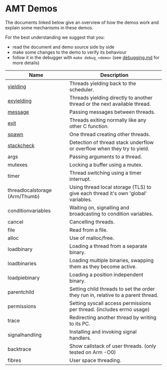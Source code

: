 # AMT Demos

The documents linked below give an overview of how the demos work and explain some mechanisms in these demos.

For the best understanding we suggest that you:
* read the document and demo source side by side
* make some changes to the demo to verify its behaviour
* follow it in the debugger with `make debug_<demo>` (see [debugging.md](debugging.md) for more details)

| Name                                        | Description                                                                       |
| ------------------------------------------- | --------------------------------------------------------------------------------- |
| [yielding](../demos/yielding/README.md)     | Threads yielding back to the scheduler.                                           |
| [exyielding](../demos/exyielding/README.md) | Threads yielding directly to another thread or the next available thread.         |
| [message](../demos/message/README.md)       | Passing messages between threads.                                                 |
| [exit](../demos/exit/README.md)             | Threads exiting normally like any other C function.                               |
| [spawn](../demos/spawn/README.md)           | One thread creating other threads.                                                |
| [stackcheck](../demos/stackcheck/README.md) | Detection of thread stack underflow or overflow when they try to yield.           |
| args                                        | Passing arguments to a thread.                                                    |
| mutexes                                     | Locking a buffer using a mutex.                                                   |
| timer                                       | Thread switching using a timer interrupt.                                         |
| threadlocalstorage (Arm/Thumb)              | Using thread local storage (TLS) to give each thread it's own 'global' variables. |
| conditionvariables                          | Waiting on, signalling and broadcasting to condition variables.                   |
| cancel                                      | Cancelling threads.                                                               |
| file                                        | Read from a file.                                                                 |
| alloc                                       | Use of malloc/free.                                                               |
| loadbinary                                  | Loading a thread from a separate binary.                                          |
| loadbinaries                                | Loading multiple binaries, swapping them as they become active.                   |
| loadpiebinary                               | Loading a position independent binary.                                            |
| parentchild                                 | Setting child threads to set the order they run in, relative to a parent thread.  |
| permissions                                 | Setting syscall access permissions per thread. (includes errno usage)             |
| trace                                       | Redirecting another thread by writing to its PC.                                  |
| signalhandling                              | Installing and invoking signal handlers.                                          |
| backtrace                                   | Show callstack of user threads. (only tested on Arm -O0)                          |
| fibres                                      | User space threading.                                                             |
